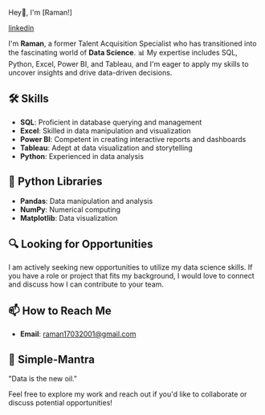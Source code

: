 Hey👋, I'm [Raman!]

[linkedin](https://www.linkedin.com/in/raman-subramani/)

I'm **Raman**, a former Talent Acquisition Specialist who has transitioned into the fascinating world of **Data Science**. 📊 My expertise includes SQL, Python, Excel, Power BI, and Tableau, and I'm eager to apply my skills to uncover insights and drive data-driven decisions.

## 🛠️ Skills
- **SQL**: Proficient in database querying and management
- **Excel**: Skilled in data manipulation and visualization
- **Power BI**: Competent in creating interactive reports and dashboards
- **Tableau**: Adept at data visualization and storytelling
- **Python**: Experienced in data analysis

## 🐍 Python Libraries
- **Pandas**: Data manipulation and analysis
- **NumPy**: Numerical computing
- **Matplotlib**: Data visualization

## 🔍 Looking for Opportunities
I am actively seeking new opportunities to utilize my data science skills. If you have a role or project that fits my background, I would love to connect and discuss how I can contribute to your team.

## 📫 How to Reach Me
- **Email**: [raman17032001@gmail.com](mailto:raman17032001@gmail.com)

## 🌟 Simple-Mantra
"Data is the new oil." 

Feel free to explore my work and reach out if you'd like to collaborate or discuss potential opportunities!
